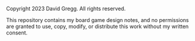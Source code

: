 Copyright 2023 David Gregg. All rights reserved.

This repository contains my board game design notes, and no permissions are granted to use, copy, modify, or distribute this work without my written consent.